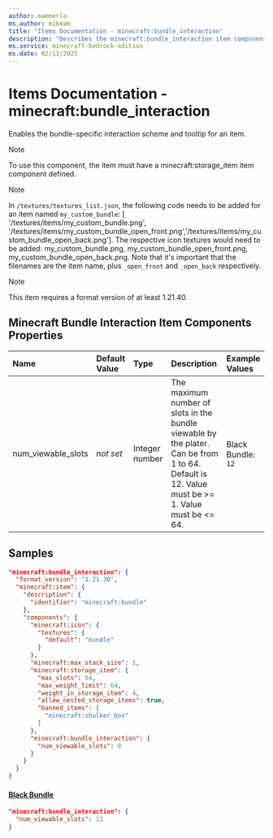 ```yaml
---
author: mammerla
ms.author: mikeam
title: "Items Documentation - minecraft:bundle_interaction"
description: "Describes the minecraft:bundle_interaction item component"
ms.service: minecraft-bedrock-edition
ms.date: 02/11/2025 
---
```


# Items Documentation - minecraft:bundle_interaction

Enables the bundle-specific interaction scheme and tooltip for an item.

> [!Note]
> To use this component, the item must have a minecraft:storage_item item component defined.

> [!Note]
> In `/textures/textures_list.json`, the following code needs to be added for an item named `my_custom_bundle`: [ '<resource pack>/textures/items/my_custom_bundle.png', '<resource pack>/textures/items/my_custom_bundle_open_front.png','<resource pack>/textures/items/my_custom_bundle_open_back.png']. The respective icon textures would need to be added: my_custom_bundle.png, my_custom_bundle_open_front.png, my_custom_bundle_open_back.png. Note that it's important that the filenames are the item name, plus `_open_front` and `_open_back` respectively.

> [!Note]
> This item requires a format version of at least 1.21.40.


## Minecraft Bundle Interaction Item Components Properties

|Name       |Default Value |Type |Description |Example Values |
|:----------|:-------------|:----|:-----------|:------------- |
| num_viewable_slots | *not set* | Integer number | The maximum number of slots in the bundle viewable by the plater. Can be from 1 to 64. Default is 12. Value must be >= 1. Value must be <= 64. | Black Bundle: `12` | 

## Samples


```json
"minecraft:bundle_interaction": {
  "format_version": "1.21.30",
  "minecraft:item": {
    "description": {
      "identifier": "minecraft:bundle"
    },
    "components": {
      "minecraft:icon": {
        "textures": {
          "default": "bundle"
        }
      },
      "minecraft:max_stack_size": 1,
      "minecraft:storage_item": {
        "max_slots": 64,
        "max_weight_limit": 64,
        "weight_in_storage_item": 4,
        "allow_nested_storage_items": true,
        "banned_items": [
          "minecraft:shulker_box"
        ]
      },
      "minecraft:bundle_interaction": {
        "num_viewable_slots": 8
      }
    }
  }
}
```

#### [Black Bundle](https://github.com/Mojang/bedrock-samples/tree/preview/behavior_pack/items/black_bundle.json)


```json
"minecraft:bundle_interaction": {
  "num_viewable_slots": 12
}
```

